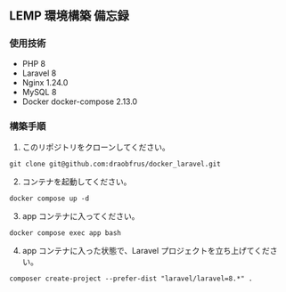 ## LEMP 環境構築 備忘録

### 使用技術

- PHP 8
- Laravel 8
- Nginx 1.24.0
- MySQL 8
- Docker docker-compose 2.13.0

### 構築手順

1. このリポジトリをクローンしてください。

```
git clone git@github.com:draobfrus/docker_laravel.git
```

2. コンテナを起動してください。

```
docker compose up -d
```

3. app コンテナに入ってください。

```
docker compose exec app bash
```

4. app コンテナに入った状態で、Laravel プロジェクトを立ち上げてください。

```
composer create-project --prefer-dist "laravel/laravel=8.*" .
```
